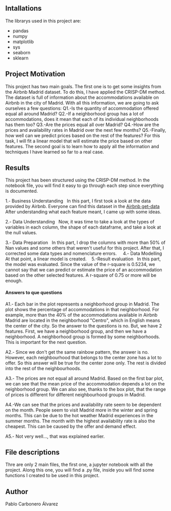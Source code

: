 ## Intallations
The librarys used in this project are:
* pandas
* numpy
* matplotlib
* sys
* seaborn
* sklearn



## Project Motivation

This project has two main goals. The first one is to get some insights from the Airbnb Madrid dataset. To do this, I have applied the CRISP-DM method.
The dataset is full of information about the accommodations available on Airbnb in the city of Madrid. With all this information, we are going to ask ourselves a few questions:
Q1.-Is the quantity of accommodation offered equal all around Madrid? Q2.-If a neighborhood group has a lot of accommodations, does it mean that each of its individual neighborhoods has them too? Q3.-Are the prices equal all over Madrid? Q4.-How are the prices and availability rates in Madrid over the next few months? Q5.-Finally, how well can we predict prices based on the rest of the features? For this task, I will fit a linear model that will estimate the price based on other features.
The second goal is to learn how to apply all the information and techniques I have learned so far to a real case.

## Results

This project has been structured using the CRISP-DM method. In the notebook file, you will find it easy to go through each step since everything is documented.

1.- Business Understanding
  In this part, I first took a look at the data provided by Airbnb. Everyone can find this dataset in the [Airbnb get-data](http://insideairbnb.com/get-the-data/)
  After understanding what each feature meant, I came up with some ideas.

2.- Data Understanding
  Now, it was time to take a look at the types of variables in each column, the shape of each dataframe, and take a look at the null values.

3.- Data Preparation
  In this part, I drop the columns with more than 50% of Nan values and some others that weren't useful for this project. After that, I corrected some data types and nomenclature errors. 
  
4.- Data Modelling
  At that point, a linear model is created.
  
5.-Result evaluation
  In this part, the model was evaluated. Since the value of the r-square is 0.5234, we cannot say that we can predict or estimate the price of an accommodation based on the other selected features. A r-square of 0.75 or more will be enough.


#### Answers to que questions

A1.- Each bar in the plot represents a neighborhood group in Madrid. The plot shows the percentage of accommodations in that neighborhood. For example, more than the 40% of the accommodations available in Airbnb Madrid are located in the neighborhood "Centro", which in English means the center of the city. So the answer to the questions is no. But, we have 2  features. First, we have a neighborhood group, and then we have a neighborhood. A neighborhood group is formed by some neighborhoods. This is important for the next question.

A2.- Since we don't get the same rainbow pattern, the answer is no. However, each neighbourhood that belongs to the center zone has a lot to offer. So this answer will be true for the center zone only. The rest is divided into the rest of the neighbourhoods.

A3.- The prices are not equal all around Madrid. Based on the first bar plot, we can see that the mean price of the accommodation depends a lot on the neighborhood group. We can also see, thanks to the box plot, that the range of prices is different for different neighbourhood groups in Madrid.

A4.-We can see that the prices and availability rate seem to be dependent on the month. People seem to visit Madrid more in the winter and spring months. This can be due to the hot weather Madrid experiences in the summer months. The month with the highest availability rate is also the cheapest. This can be caused by the offer and demand effect.

A5.- Not very well..., that was explained earlier.



## File descriptions

Thre are only 2 main files, the first one, a jupyter notebook with all the project. Along this one, you will find a .py file, inside you will find some functions I created to be used in this project.

## Author 
Pablo Carbonero Álvarez
